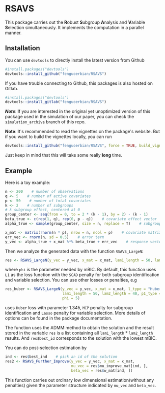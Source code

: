 # RSAVS
This package carries out the **R**obust **S**ubgroup **A**nalysis and **V**ariable **S**election simultaneously. It implements the computation in a parallel manner.

## Installation
You can use `devtools` to directly install the latest version from Github
```r
#install.packages("devtools")
devtools::install_github("fenguoerbian/RSAVS")
```
If you have trouble connecting to Github, this packages is also hosted on Gitlab.
```r
#install.packages("devtools")
devtools::install_gitlab("fenguoerbian/RSAVS")
```
___Note___: If you are interested in the original yet unoptimized version of this
package used in the simulation of our paper, you can check the `simulation_archive`
branch of this repo.

__Note__: It's recommended to read the vignettes on the package's website. 
But if you want to build the vignettes locally, you can run
```r
devtools::install_github("fenguoerbian/RSAVS", force = TRUE, build_vignettes = TRUE)
```
Just keep in mind that this will take some really __long__ time.

## Example
Here is a toy example:
```r
n <- 200    # number of observations
q <- 5    # number of active covariates
p <- 50    # number of total covariates
k <- 2    # number of subgroups
# k subgroup effect, centered at 0
group_center <- seq(from = 0, to = 2 * (k - 1), by = 2) - (k - 1)
beta_true <- c(rep(1, q), rep(0, p - q))    # covariate effect vector
alpha_true <- sample(group_center, size = n, replace = T)    # subgroup effect vector

x_mat <- matrix(rnorm(n * p), nrow = n, ncol = p)    # covariate matrix
err_vec <- rnorm(n, sd = 0.5)    # error term
y_vec <- alpha_true + x_mat %*% beta_true + err_vec    # response vector
```

Then we analyze the generated data with the function `RSAVS_LargeN`:
```r
res <- RSAVS_LargeN(y_vec = y_vec, x_mat = x_mat, lam1_length = 50, lam2_length = 40, phi = 5)
```
where `phi` is the parameter needed by mBIC. By default, this function uses `L1` as the loss function with the `SCAD` penalty for both subgroup identification and variable selection. You can use other losses or penalties, e.g
```r
res_huber <- RSAVS_LargeN(y_vec = y_vec, x_mat = x_mat, l_type = "Huber", l_param = 1.345, 
                          lam1_length = 50, lam2_length = 40, p1_type = "M", p2_type = "L", 
                          phi = 5)
```
uses `Huber` loss with parameter 1.345, `MCP` penalty for subgroup identification and `Lasso` penalty for variable selection. More details of options can be found in the package documentation.

The function uses the ADMM method to obtain the solution and the result stored in the variable `res` is a list containing all `lam1_length` \* `lam2_length` results. And `res$best_id` corresponds to the solution with the lowest mBIC.

You can do post-selection estimation by
```r
ind <- res$best_ind    # pick an id of the solution
res2 <- RSAVS_Further_Improve(y_vec = y_vec, x_mat = x_mat, 
                              mu_vec = res$mu_improve_mat[ind, ], 
                              beta_vec = res$w_mat[ind, ])
```
This function carries out ordinary low dimensional estimation(without any penalties) given the parameter structure indicated by `mu_vec` and `beta_vec`.
